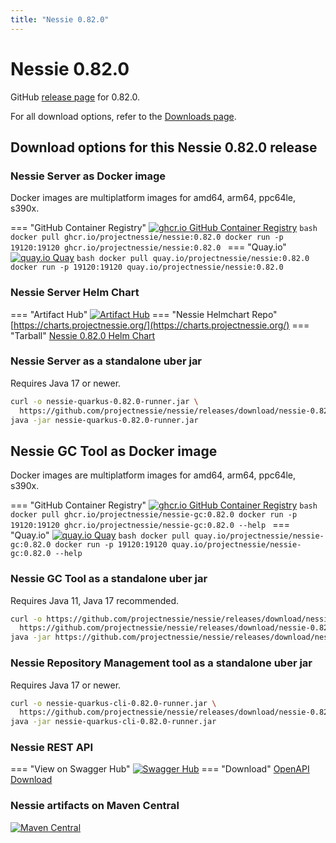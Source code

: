 ```yaml
---
title: "Nessie 0.82.0"
---
```


# Nessie 0.82.0

GitHub [release page](https://github.com/projectnessie/nessie/releases/tag/nessie-0.82.0) for 0.82.0.

For all download options, refer to the [Downloads page](../downloads/index.md).


## Download options for this Nessie 0.82.0 release

### Nessie Server as Docker image

Docker images are multiplatform images for amd64, arm64, ppc64le, s390x.

=== "GitHub Container Registry"
    [![ghcr.io GitHub Container Registry](https://img.shields.io/maven-central/v/org.projectnessie.nessie/nessie?label=quay.io+Docker&logo=docker&color=3f6ec6&style=for-the-badge&logoColor=white)](https://ghcr.io/projectnessie/nessie)
    ```bash
    docker pull ghcr.io/projectnessie/nessie:0.82.0
    docker run -p 19120:19120 ghcr.io/projectnessie/nessie:0.82.0
    ```
=== "Quay.io"
    [![quay.io Quay](https://img.shields.io/maven-central/v/org.projectnessie.nessie/nessie?label=quay.io+Docker&logo=docker&color=3f6ec6&style=for-the-badge&logoColor=white)](https://quay.io/repository/projectnessie/nessie?tab=tags)
    ```bash
    docker pull quay.io/projectnessie/nessie:0.82.0
    docker run -p 19120:19120 quay.io/projectnessie/nessie:0.82.0
    ```

### Nessie Server Helm Chart

=== "Artifact Hub"
    [![Artifact Hub](https://img.shields.io/endpoint?url=https://artifacthub.io/badge/repository/nessie&color=3f6ec6&labelColor=&style=for-the-badge&logoColor=white)](https://artifacthub.io/packages/search?repo=nessie)
=== "Nessie Helmchart Repo"
    [https://charts.projectnessie.org/](https://charts.projectnessie.org/)
=== "Tarball"
    [Nessie 0.82.0 Helm Chart](https://github.com/projectnessie/nessie/releases/download/nessie-0.82.0/nessie-helm-0.82.0.tgz)

### Nessie Server as a standalone uber jar

Requires Java 17 or newer.

```bash
curl -o nessie-quarkus-0.82.0-runner.jar \
  https://github.com/projectnessie/nessie/releases/download/nessie-0.82.0/nessie-quarkus-0.82.0-runner.jar
java -jar nessie-quarkus-0.82.0-runner.jar
```

## Nessie GC Tool as Docker image

Docker images are multiplatform images for amd64, arm64, ppc64le, s390x.

=== "GitHub Container Registry"
    [![ghcr.io GitHub Container Registry](https://img.shields.io/maven-central/v/org.projectnessie.nessie/nessie?label=ghcr.io+Docker&logo=docker&color=3f6ec6&style=for-the-badge&logoColor=white)](https://github.com/projectnessie/nessie/pkgs/container/nessie-gc)
    ```bash
    docker pull ghcr.io/projectnessie/nessie-gc:0.82.0
    docker run -p 19120:19120 ghcr.io/projectnessie/nessie-gc:0.82.0 --help
    ```
=== "Quay.io"
    [![quay.io Quay](https://img.shields.io/maven-central/v/org.projectnessie.nessie/nessie?label=quay.io+Docker&logo=docker&color=3f6ec6&style=for-the-badge&logoColor=white)](https://quay.io/repository/projectnessie/nessie-gc?tab=tags)
    ```bash
    docker pull quay.io/projectnessie/nessie-gc:0.82.0
    docker run -p 19120:19120 quay.io/projectnessie/nessie-gc:0.82.0 --help
    ```

### Nessie GC Tool as a standalone uber jar

Requires Java 11, Java 17 recommended.

```bash
curl -o https://github.com/projectnessie/nessie/releases/download/nessie-0.82.0/nessie-gc-0.82.0 \
  https://github.com/projectnessie/nessie/releases/download/nessie-0.82.0/https://github.com/projectnessie/nessie/releases/download/nessie-0.82.0/nessie-gc-0.82.0
java -jar https://github.com/projectnessie/nessie/releases/download/nessie-0.82.0/nessie-gc-0.82.0
```

### Nessie Repository Management tool as a standalone uber jar

Requires Java 17 or newer.

```bash
curl -o nessie-quarkus-cli-0.82.0-runner.jar \
  https://github.com/projectnessie/nessie/releases/download/nessie-0.82.0/nessie-quarkus-cli-0.82.0-runner.jar
java -jar nessie-quarkus-cli-0.82.0-runner.jar
```

### Nessie REST API

=== "View on Swagger Hub"
    [![Swagger Hub](https://img.shields.io/badge/swagger%20hub-nessie-3f6ec6?style=for-the-badge&logo=swagger&link=https%3A%2F%2Fapp.swaggerhub.com%2Fapis%2Fprojectnessie%2Fnessie)](https://app.swaggerhub.com/apis/projectnessie/nessie/0.82.0)
=== "Download"
    [OpenAPI Download](https://github.com/projectnessie/nessie/releases/download/nessie-0.82.0/nessie-openapi-0.82.0.yaml)

### Nessie artifacts on Maven Central

[![Maven Central](https://img.shields.io/maven-central/v/org.projectnessie.nessie/nessie?label=Maven%20Central&logo=apachemaven&color=3f6ec6&style=for-the-badge&logoColor=white)](https://search.maven.org/artifact/org.projectnessie.nessie/nessie)

